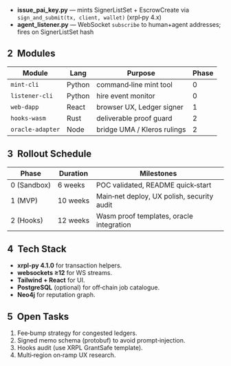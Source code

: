 * **issue_pai_key.py** — mints SignerListSet + EscrowCreate via `sign_and_submit(tx, client, wallet)` (xrpl‑py 4.x)   
* **agent_listener.py** — WebSocket `subscribe` to human+agent addresses; fires on SignerListSet hash  

## 2  Modules

| Module | Lang | Purpose | Phase |
|--------|------|---------|-------|
| `mint-cli` | Python | command‑line mint tool | 0 |
| `listener-cli` | Python | hire event monitor | 0 |
| `web-dapp` | React | browser UX, Ledger signer | 1 |
| `hooks-wasm` | Rust | deliverable proof guard | 2 |
| `oracle-adapter` | Node | bridge UMA / Kleros rulings | 2 |

## 3  Rollout Schedule

| Phase | Duration | Milestones |
|-------|----------|------------|
| 0 (Sandbox) | 6 weeks | POC validated, README quick‑start |  
| 1 (MVP) | 10 weeks | Main‑net deploy, UX polish, security audit |
| 2 (Hooks) | 12 weeks | Wasm proof templates, oracle integration |

## 4  Tech Stack

* **xrpl‑py 4.1.0** for transaction helpers.  
* **websockets ≥12** for WS streams.  
* **Tailwind + React** for UI.  
* **PostgreSQL** (optional) for off‑chain job catalogue.  
* **Neo4j** for reputation graph.

## 5  Open Tasks

1. Fee‑bump strategy for congested ledgers.  
2. Signed memo schema (protobuf) to avoid prompt‑injection.  
3. Hooks audit (use XRPL GrantSafe template).  
4. Multi‑region on‑ramp UX research.
